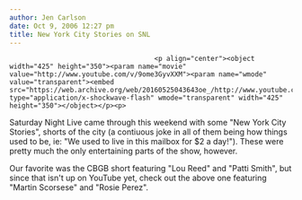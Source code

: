 ```yaml
---
author: Jen Carlson
date: Oct 9, 2006 12:27 pm
title: New York City Stories on SNL
---
```


	
										<p align="center"><object width="425" height="350"><param name="movie" value="http://www.youtube.com/v/9ome3GyvXXM"><param name="wmode" value="transparent"><embed src="https://web.archive.org/web/20160525043643oe_/http://www.youtube.com/v/9ome3GyvXXM" type="application/x-shockwave-flash" wmode="transparent" width="425" height="350"></object></p><p>
Saturday Night Live came through this weekend with some &quot;New York City Stories&quot;, shorts of the city (a contiuous joke in all of them being how things used to be, ie: &quot;We used to live in this mailbox for $2 a day!&quot;). These were pretty much the only entertaining parts of the show, however. 

</p><p>Our favorite was the CBGB short featuring &quot;Lou Reed&quot; and &quot;Patti Smith&quot;, but since that isn&apos;t up on YouTube yet, check out the above one featuring &quot;Martin Scorsese&quot; and &quot;Rosie Perez&quot;. </p>					
										
									
				